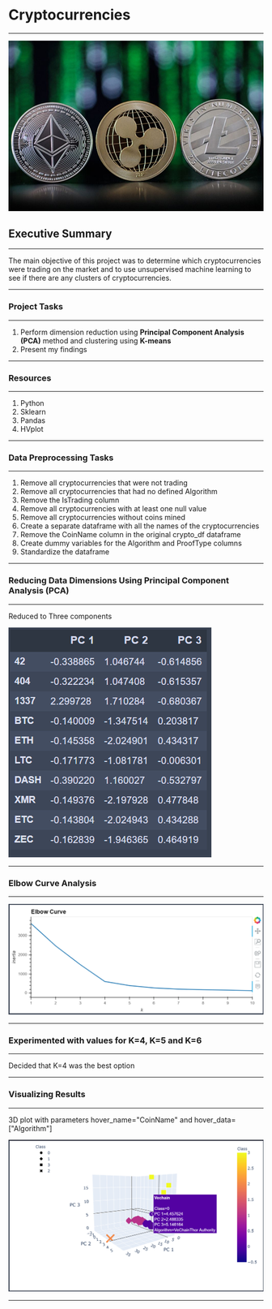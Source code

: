 # Cryptocurrencies
---------------------------------------------------------------------------------------------------
<img src="https://github.com/GR8505/Cryptocurrencies/blob/master/Images/Header.jpg" alt="drawing" width="600"/>

## Executive Summary
---------------------------------------------------------------------------------------------------
The main objective of this project was to determine which cryptocurrencies were trading on the market
and to use unsupervised machine learning to see if there are any clusters of cryptocurrencies.

-----------------
### Project Tasks
-----------------
1. Perform dimension reduction using **Principal Component Analysis (PCA)** method and clustering using **K-means**
2. Present my findings

--------------
### Resources
--------------
1. Python 
2. Sklearn
3. Pandas
4. HVplot

-----------------------------
### Data Preprocessing Tasks 
-----------------------------
1. Remove all cryptocurrencies that were not trading
2. Remove all cryptocurrencies that had no defined Algorithm
3. Remove the IsTrading column
4. Remove all cryptocurrencies with at least one null value
5. Remove all cryptocurrencies without coins mined
6. Create a separate dataframe with all the names of the cryptocurrencies
7. Remove the CoinName column in the original crypto_df dataframe
8. Create dummy variables for the Algorithm and ProofType columns
9. Standardize the dataframe

---------------------------------------------------------------------
### Reducing Data Dimensions Using Principal Component Analysis (PCA)
---------------------------------------------------------------------

Reduced to Three components

![](https://github.com/GR8505/Cryptocurrencies/blob/master/Images/I1.png)

------------------------
### Elbow Curve Analysis
------------------------

![](https://github.com/GR8505/Cryptocurrencies/blob/master/Images/I2.png)

-------------------------------------------------------------------------
### Experimented with values for K=4, K=5 and K=6
-------------------------------------------------------------------------

Decided that K=4 was the best option

-----------------------
### Visualizing Results
-----------------------

3D plot with parameters hover_name="CoinName" and hover_data=["Algorithm"]

![](https://github.com/GR8505/Cryptocurrencies/blob/master/Images/I3.png)

---------------------------------------------------------------------------




